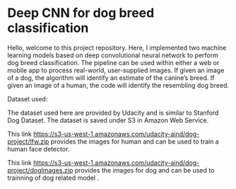 # Deep CNN for dog breed classification
Hello, welcome to this project repository. Here, I implemented two machine learning models based on deep convolutional neural network to perform dog breed classification. The pipeline can be used within either a web or mobile app to process real-world, user-supplied images. If given an image of a dog, the algorithm will identify an estimate of the canine’s breed. If given an image of a human, the code will identify the resembling dog breed. 

Dataset used:

The dataset used here are provided by Udacity and is similar to Stanford Dog Dataset. The dataset is saved under S3 in Amazon Web Service.

This link https://s3-us-west-1.amazonaws.com/udacity-aind/dog-project/lfw.zip provides the images for human and can be used to train a human face detector. 

This link https://s3-us-west-1.amazonaws.com/udacity-aind/dog-project/dogImages.zip provides the images for dog and can be used to trainning of dog related model .

